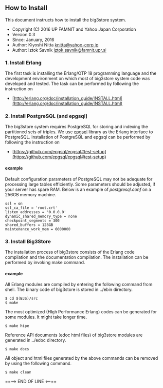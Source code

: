 ## How to Install ##

This document instructs how to install the big3store system.

* Copyright (C) 2016 UP FAMNIT and Yahoo Japan Corporation
* Version 0.3
* Since: January, 2016
* Author: Kiyoshi Nitta <knitta@yahoo-corp.jp>
* Author: Iztok Savnik <iztok.savnik@famnit.upr.si>

### 1. Install Erlang ###

The first task is installing the Erlang/OTP 18 programming language and
the development environment on which most of big3store system code was developed and
tested. The task can be performed by following the instruction on

* [http://erlang.org/doc/installation_guide/INSTALL.html](http://erlang.org/doc/installation_guide/INSTALL.html)

### 2. Install PostgreSQL (and epgsql) ###

The big3store system requires PostgreSQL for storing and indexing
the partitioned sets of triples. We use 
[epgsql](https://github.com/epgsql/epgsql) library
as the Erlang interface to PostgreSQL. Installation of PostgreSQL
and epgsql can be performed by following the instruction on

* [https://github.com/epgsql/epgsql#test-setup](https://github.com/epgsql/epgsql#test-setup)

#### example ####

Default configuration parameters of PostgreSQL may not be adequate for
processing large tables efficiently. Some parameters should be
adjusted, if your server has spare RAM. Below is an example of
*postgresql.conf* on a 256GB memory machine.

    ssl = on
    ssl_ca_file = 'root.crt'
    listen_addresses = '0.0.0.0'
    dynamic_shared_memory_type = none
    checkpoint_segments = 300
    shared_buffers = 128GB
    maintenance_work_mem = 6000000

### 3. Install Big3Store ###

The installation process of big3store consists of the Erlang code
compilation and the documentation compilation. The installation can be performed 
by invoking make command.

#### example ####

All Erlang modules are compiled by entering the following command from
shell. The binary code of big3store is stored in ../ebin directory.

    $ cd $(B3S)/src
    $ make

The most optimized (HIgh Performance Erlang) codes can be generated
for some modules. It might take longer time.

    $ make hipe

Reference API documents (edoc html files) of big3store modules are
generated in ../edoc directory.

    $ make docs

All object and html files generated by the above commands can be removed
by using the following command.

    $ make clean

====> END OF LINE <====

